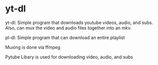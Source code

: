 # yt-dl
yt-dl: Simple program that downloads youtube videos, audio, and subs. Also, can mux the video and audio files together into an mkv.

pl-dl: Simple program that can download an entire playlist

Muxing is done via ffmpeg

Pytube Libary is used for downloading video, audio, and subs
